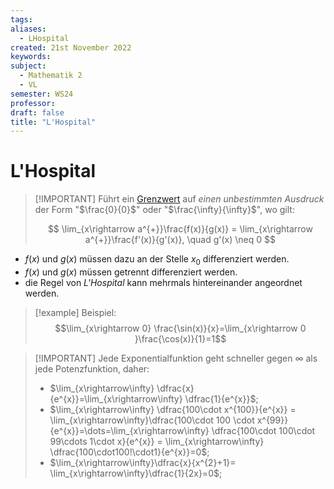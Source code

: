 ```yaml
---
tags: 
aliases:
  - LHospital
created: 21st November 2022
keywords: 
subject:
  - Mathematik 2
  - VL
semester: WS24
professor:
draft: false
title: "L'Hospital"
---
```

 


# L'Hospital

> [!IMPORTANT] Führt ein [Grenzwert](Grenzwert.md) auf *einen unbestimmten Ausdruck* der Form "$\frac{0}{0}$" oder "$\frac{\infty}{\infty}$", wo gilt:  
>
> $$ \lim_{x\rightarrow a^{+}}\frac{f(x)}{g(x)} = \lim_{x\rightarrow a^{+}}\frac{f'(x)}{g'(x)}, \quad g'(x) \neq 0 $$

- $f(x)$ und $g(x)$ müssen dazu an der Stelle $x_{0}$ differenziert werden.
- $f(x)$ und $g(x)$ müssen getrennt differenziert werden.
- die Regel von *L'Hospital* kann mehrmals hintereinander angeordnet werden. 

> [!example] Beispiel:  
> $$\lim_{x\rightarrow 0} \frac{\sin(x)}{x}=\lim_{x\rightarrow 0 }\frac{\cos(x)}{1}=1$$

> [!IMPORTANT] Jede Exponentialfunktion geht schneller gegen $\infty$ als jede Potenzfunktion, daher:
> - $\lim_{x\rightarrow\infty} \dfrac{x}{e^{x}}=\lim_{x\rightarrow\infty} \dfrac{1}{e^{x}}$;
> - $\lim_{x\rightarrow\infty} \dfrac{100\cdot x^{100}}{e^{x}} = \lim_{x\rightarrow\infty}\dfrac{100\cdot 100 \cdot x^{99}}{e^{x}}=\dots=\lim_{x\rightarrow\infty} \dfrac{100\cdot 100\cdot 99\cdots 1\cdot x}{e^{x}} = \lim_{x\rightarrow\infty} \dfrac{100\cdot100!\cdot1}{e^{x}}=0$;
> - $\lim_{x\rightarrow\infty}\dfrac{x}{x^{2}+1}= \lim_{x\rightarrow\infty}\dfrac{1}{2x}=0$;